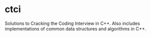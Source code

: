 # ctci
Solutions to Cracking the Coding Interview in C++. Also includes implementations of common data structures and algorithms in C++.
